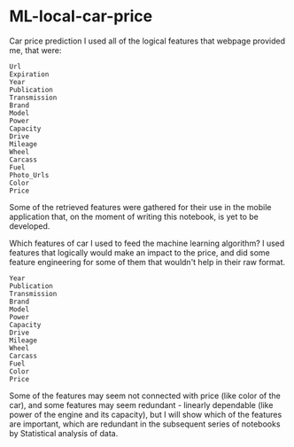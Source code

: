 # ML-local-car-price
Car price prediction
I used all of the logical features that webpage provided me, that were:

    Url
    Expiration
    Year
    Publication
    Transmission
    Brand
    Model
    Power
    Capacity
    Drive
    Mileage
    Wheel
    Carcass
    Fuel
    Photo_Urls
    Color
    Price

Some of the retrieved features were gathered for their use in the mobile application that, on the moment of writing this notebook, is yet to be developed.

Which features of car I used to feed the machine learning algorithm?
I used features that logically would make an impact to the price, and did some feature engineering for some of them that wouldn't help in their raw format.

    Year
    Publication
    Transmission
    Brand
    Model
    Power
    Capacity
    Drive
    Mileage
    Wheel
    Carcass
    Fuel
    Color
    Price

Some of the features may seem not connected with price (like color of the car), and some features may seem redundant - linearly dependable (like power of the engine and its capacity), but I will show which of the features are important, which are redundant in the subsequent series of notebooks by Statistical analysis of data.

